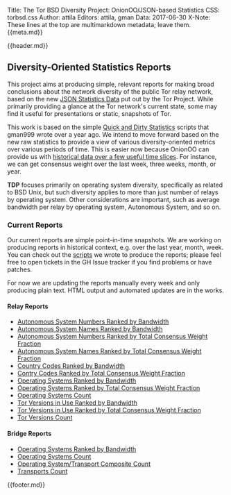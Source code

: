 Title: The Tor BSD Diversity Project: OnionOO/JSON-based Statistics
CSS: torbsd.css
Author: attila
Editors: attila, gman
Data: 2017-06-30
X-Note: These lines at the top are multimarkdown metadata; leave them.
{{meta.md}}

{{header.md}}

## Diversity-Oriented Statistics Reports ##

This project aims at producing simple, relevant reports for making
broad conclusions about the network diversity of the public Tor relay
network, based on the new
[JSON Statistics Data](https://onionoo.torproject.org) put out by the
Tor Project. While primarily providing a glance at the Tor network's
current state, some may find it useful for presentations or static,
snapshots of Tor.

This work is based on the simple
[Quick and Dirty Statistics](dirty-stats.html) scripts that gman999
wrote over a year ago.  We intend to move forward based on the new raw
statistics to provide a view of various diversity-oriented metrics
over various periods of time.  This is easier now because OnionOO can
provide us with
[historical data over a few useful time slices](https://onionoo.torproject.org/#history).
For instance, we can get consensus weight over the last week, three
weeks, month, or year.

__TDP__ focuses primarily on operating system diversity, specifically
as related to BSD Unix, but such diversity applies to more than just
number of relays by operating system. Other considerations are
important, such as average bandwidth per relay by operating system,
Autonomous System, and so on.

### Current Reports ###

Our current reports are simple point-in-time snapshots. We are
working on producing reports in historical context, e.g. over the
last year, month, week. You can check out the
[scripts](https://github.com/torbsd/tdp-onion-stats) we wrote to
produce the reports; please feel free to open tickets in the GH Issue
tracker if you find problems or have patches.

For now we are updating the reports manually every week and only
producing plain text.  HTML output and automated updates are in the
works.

#### Relay Reports ####

* [Autonomous System Numbers Ranked by Bandwidth](oostats/relays-bw-by-as.txt)
* [Autonomous System Names Ranked by Bandwidth](oostats/relays-bw-by-asn.txt)
* [Autonomous System Numbers Ranked by Total Consensus Weight Fraction](oostats/relays-cweight-by-as.txt)
* [Autonomous System Names Ranked by Total Consensus Weight Fraction](oostats/relays-cweight-by-asn.txt)
* [Country Codes Ranked by Bandwidth](oostats/relays-bw-by-cc.txt)
* [Contry Codes Ranked by Total Consensus Weight Fraction](oostats/relays-cweight-by-cc.txt)
* [Operating Systems Ranked by Bandwidth](oostats/relays-bw-by-os.txt)
* [Operating Systems Ranked by Total Consensus Weight Fraction](oostats/relays-cweight-by-os.txt)
* [Operating Systems Count](oostats/relays-os-count.txt)
* [Tor Versions in Use Ranked by Bandwidth](oostats/relays-bw-by-vers.txt)
* [Tor Versions in Use Ranked by Total Consensus Weight Fraction](oostats/relays-cweight-by-vers.txt)
* [Tor Versions Count](oostats/relays-vers-count.txt)

#### Bridge Reports ####

* [Operating Systems Ranked by Bandwidth](oostats/bridges-bw-by-os.txt)
* [Operating Systems Count](oostats/bridges-os-count.txt)
* [Operating System/Transport Composite Count](oostats/bridges-trans-os.txt)
* [Transports Count](oostats/bridges-trans-count.txt)

{{footer.md}}

